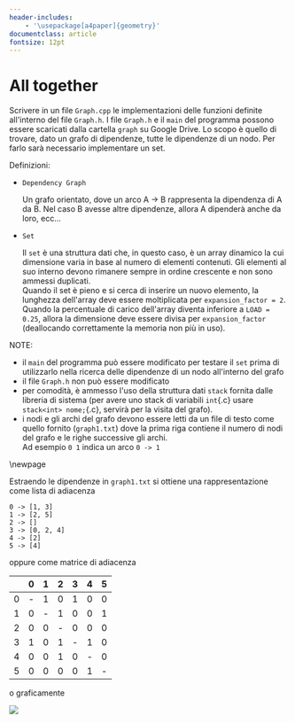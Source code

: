 ```yaml
---
header-includes:
    - '\usepackage[a4paper]{geometry}'
documentclass: article
fontsize: 12pt
---
```


# All together

Scrivere in un file `Graph.cpp` le implementazioni delle funzioni definite all'interno del file `Graph.h`.
I file `Graph.h` e il `main` del programma possono essere scaricati dalla cartella `graph` su Google Drive.
Lo scopo è quello di trovare, dato un grafo di dipendenze, tutte le dipendenze di un nodo. Per farlo sarà necessario implementare un set.

Definizioni:

- `Dependency Graph`

   Un grafo orientato, dove un arco A $\to$ B rappresenta la dipendenza di A da B. Nel caso B avesse altre dipendenze, allora A dipenderà anche da loro, ecc...  

- `Set`

   Il `set` è una struttura dati che, in questo caso, è un array dinamico la cui dimensione varia in base al numero di elementi contenuti. Gli elementi al suo interno devono rimanere sempre in ordine crescente e non sono ammessi duplicati.  
   Quando il set è pieno e si cerca di inserire un nuovo elemento, la lunghezza dell'array deve essere moltiplicata per `expansion_factor = 2`.  
   Quando la percentuale di carico dell'array diventa inferiore a `LOAD = 0.25`, allora la dimensione deve essere divisa per `expansion_factor` (deallocando correttamente la memoria non più in uso).

NOTE:

 - il `main` del programma può essere modificato per testare il `set` prima di utilizzarlo nella ricerca delle dipendenze di un nodo all'interno del grafo
 - il file `Graph.h` non può essere modificato
 - per comodità, è ammesso l'uso della struttura dati `stack` fornita dalle libreria di sistema (per avere uno stack di variabili `int`{.c} usare `stack<int> nome;`{.c}, servirà per la visita del grafo).
 - i nodi e gli archi del grafo devono essere letti da un file di testo come quello fornito (`graph1.txt`) dove la prima riga contiene il numero di nodi del grafo e le righe successive gli archi.  
 Ad esempio `0 1` indica un arco `0 -> 1`

 \newpage

Estraendo le dipendenze in `graph1.txt` si ottiene una rappresentazione come lista di adiacenza

```
0 -> [1, 3]
1 -> [2, 5]
2 -> []
3 -> [0, 2, 4]
4 -> [2]
5 -> [4]
```

oppure come matrice di adiacenza

|   |  0 |  1 |  2 |  3 |  4 |  5 |
|---|----|----|----|----|----|----|
|0  |  - |  1 |  0 |  1 |  0 |  0 |
|1  |  0 |  - |  1 |  0 |  0 |  1 |
|2  |  0 |  0 |  - |  0 |  0 |  0 |
|3  |  1 |  0 |  1 |  - |  1 |  0 |
|4  |  0 |  0 |  1 |  0 |  - |  0 |
|5  |  0 |  0 |  0 |  0 |  1 |  - |

o graficamente

![](./graph.svg)
